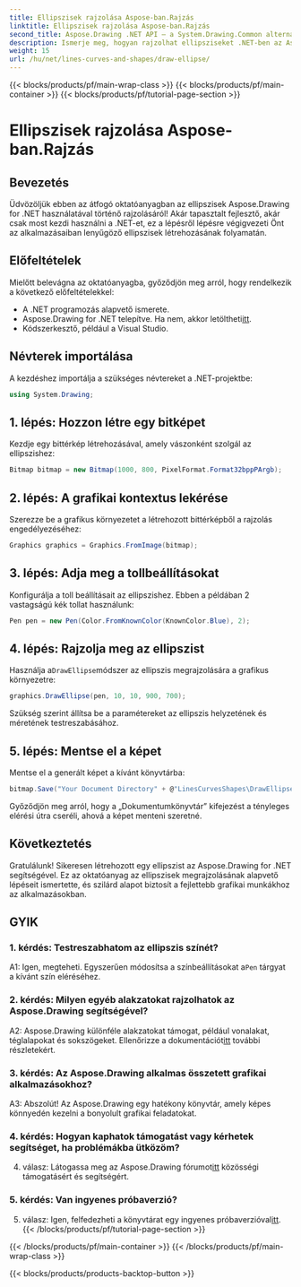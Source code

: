 ```yaml
---
title: Ellipszisek rajzolása Aspose-ban.Rajzás
linktitle: Ellipszisek rajzolása Aspose-ban.Rajzás
second_title: Aspose.Drawing .NET API – a System.Drawing.Common alternatívája
description: Ismerje meg, hogyan rajzolhat ellipsziseket .NET-ben az Aspose.Drawing segítségével. Kövesse ezt a lépésről lépésre bemutató oktatóanyagot a lenyűgöző grafika könnyű elkészítéséhez.
weight: 15
url: /hu/net/lines-curves-and-shapes/draw-ellipse/
---
```


{{< blocks/products/pf/main-wrap-class >}}
{{< blocks/products/pf/main-container >}}
{{< blocks/products/pf/tutorial-page-section >}}

# Ellipszisek rajzolása Aspose-ban.Rajzás

## Bevezetés

Üdvözöljük ebben az átfogó oktatóanyagban az ellipszisek Aspose.Drawing for .NET használatával történő rajzolásáról! Akár tapasztalt fejlesztő, akár csak most kezdi használni a .NET-et, ez a lépésről lépésre végigvezeti Önt az alkalmazásaiban lenyűgöző ellipszisek létrehozásának folyamatán.

## Előfeltételek

Mielőtt belevágna az oktatóanyagba, győződjön meg arról, hogy rendelkezik a következő előfeltételekkel:

- A .NET programozás alapvető ismerete.
-  Aspose.Drawing for .NET telepítve. Ha nem, akkor letöltheti[itt](https://releases.aspose.com/drawing/net/).
- Kódszerkesztő, például a Visual Studio.

## Névterek importálása

A kezdéshez importálja a szükséges névtereket a .NET-projektbe:

```csharp
using System.Drawing;
```

## 1. lépés: Hozzon létre egy bitképet

Kezdje egy bittérkép létrehozásával, amely vászonként szolgál az ellipszishez:

```csharp
Bitmap bitmap = new Bitmap(1000, 800, PixelFormat.Format32bppPArgb);
```

## 2. lépés: A grafikai kontextus lekérése

Szerezze be a grafikus környezetet a létrehozott bittérképből a rajzolás engedélyezéséhez:

```csharp
Graphics graphics = Graphics.FromImage(bitmap);
```

## 3. lépés: Adja meg a tollbeállításokat

Konfigurálja a toll beállításait az ellipszishez. Ebben a példában 2 vastagságú kék tollat használunk:

```csharp
Pen pen = new Pen(Color.FromKnownColor(KnownColor.Blue), 2);
```

## 4. lépés: Rajzolja meg az ellipszist

 Használja a`DrawEllipse`módszer az ellipszis megrajzolására a grafikus környezetre:

```csharp
graphics.DrawEllipse(pen, 10, 10, 900, 700);
```

Szükség szerint állítsa be a paramétereket az ellipszis helyzetének és méretének testreszabásához.

## 5. lépés: Mentse el a képet

Mentse el a generált képet a kívánt könyvtárba:

```csharp
bitmap.Save("Your Document Directory" + @"LinesCurvesShapes\DrawEllipse_out.png");
```

Győződjön meg arról, hogy a „Dokumentumkönyvtár” kifejezést a tényleges elérési útra cseréli, ahová a képet menteni szeretné.

## Következtetés

Gratulálunk! Sikeresen létrehozott egy ellipszist az Aspose.Drawing for .NET segítségével. Ez az oktatóanyag az ellipszisek megrajzolásának alapvető lépéseit ismertette, és szilárd alapot biztosít a fejlettebb grafikai munkákhoz az alkalmazásokban.

## GYIK

### 1. kérdés: Testreszabhatom az ellipszis színét?

 A1: Igen, megteheti. Egyszerűen módosítsa a színbeállításokat a`Pen` tárgyat a kívánt szín eléréséhez.

### 2. kérdés: Milyen egyéb alakzatokat rajzolhatok az Aspose.Drawing segítségével?

 A2: Aspose.Drawing különféle alakzatokat támogat, például vonalakat, téglalapokat és sokszögeket. Ellenőrizze a dokumentációt[itt](https://reference.aspose.com/drawing/net/) további részletekért.

### 3. kérdés: Az Aspose.Drawing alkalmas összetett grafikai alkalmazásokhoz?

A3: Abszolút! Az Aspose.Drawing egy hatékony könyvtár, amely képes könnyedén kezelni a bonyolult grafikai feladatokat.

### 4. kérdés: Hogyan kaphatok támogatást vagy kérhetek segítséget, ha problémákba ütközöm?

 4. válasz: Látogassa meg az Aspose.Drawing fórumot[itt](https://forum.aspose.com/c/diagram/17) közösségi támogatásért és segítségért.

### 5. kérdés: Van ingyenes próbaverzió?

 5. válasz: Igen, felfedezheti a könyvtárat egy ingyenes próbaverzióval[itt](https://releases.aspose.com/).
{{< /blocks/products/pf/tutorial-page-section >}}

{{< /blocks/products/pf/main-container >}}
{{< /blocks/products/pf/main-wrap-class >}}

{{< blocks/products/products-backtop-button >}}
